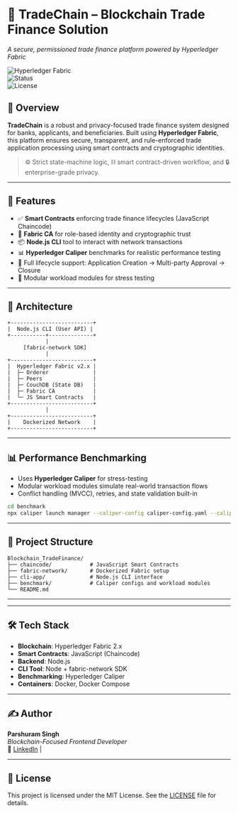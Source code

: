 # 🚢 TradeChain – Blockchain Trade Finance Solution  
*A secure, permissioned trade finance platform powered by Hyperledger Fabric*

![Hyperledger Fabric](https://img.shields.io/badge/Blockchain-Hyperledger%20Fabric-blue?style=for-the-badge)  
![Status](https://img.shields.io/badge/Status-Production--Ready-success?style=for-the-badge)  
![License](https://img.shields.io/github/license/parshuramsingh/Blockchain_TradeFinance?style=for-the-badge)

## 📌 Overview

**TradeChain** is a robust and privacy-focused trade finance system designed for banks, applicants, and beneficiaries. Built using **Hyperledger Fabric**, this platform ensures secure, transparent, and rule-enforced trade application processing using smart contracts and cryptographic identities.

> ⚙️ Strict state-machine logic, ⛓️ smart contract-driven workflow, and 🔒 enterprise-grade privacy.

---

## 🔧 Features

- ✅ **Smart Contracts** enforcing trade finance lifecycles (JavaScript Chaincode)
- 🔐 **Fabric CA** for role-based identity and cryptographic trust
- 📦 **Node.js CLI** tool to interact with network transactions
- 📊 **Hyperledger Caliper** benchmarks for realistic performance testing
- 🏦 Full lifecycle support: Application Creation → Multi-party Approval → Closure
- 🔄 Modular workload modules for stress testing

---

## 🧠 Architecture

```
+--------------------------+
|  Node.js CLI (User API) |
+-----------+--------------+
            |
     [fabric-network SDK]
            |
+--------------------------+
|  Hyperledger Fabric v2.x |
|  ├─ Orderer              |
|  ├─ Peers                |
|  ├─ CouchDB (State DB)   |
|  ├─ Fabric CA            |
|  └─ JS Smart Contracts   |
+--------------------------+
            |
+--------------------------+
|    Dockerized Network    |
+--------------------------+
```

---

## 📊 Performance Benchmarking

- Uses **Hyperledger Caliper** for stress-testing
- Modular workload modules simulate real-world transaction flows
- Conflict handling (MVCC), retries, and state validation built-in

```bash
cd benchmark
npx caliper launch manager --caliper-config caliper-config.yaml --caliper-benchmark benchmark-config.yaml
```

---

## 📁 Project Structure

```
Blockchain_TradeFinance/
├── chaincode/            # JavaScript Smart Contracts
├── fabric-network/       # Dockerized Fabric setup
├── cli-app/              # Node.js CLI interface
├── benchmark/            # Caliper configs and workload modules
└── README.md
```

---
---

## 🛠️ Tech Stack

- **Blockchain**: Hyperledger Fabric 2.x
- **Smart Contracts**: JavaScript (Chaincode)
- **Backend**: Node.js
- **CLI Tool**: Node + fabric-network SDK
- **Benchmarking**: Hyperledger Caliper
- **Containers**: Docker, Docker Compose

---

## ✍️ Author

**Parshuram Singh**  
*Blockchain-Focused Frontend Developer*  
🔗 [LinkedIn](https://www.linkedin.com/in/parshuramsingh) |

---

## 📃 License

This project is licensed under the MIT License. See the [LICENSE](LICENSE) file for details.
